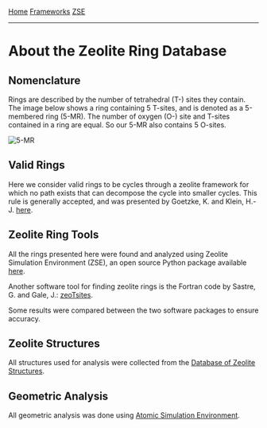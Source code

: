 [Home](./index.md) [Frameworks](/pages/frameworks.md) [ZSE](https://github.com/jtcrum/zse)

- - -

# About the Zeolite Ring Database
## Nomenclature
Rings are described by the number of tetrahedral (T-) sites they contain. The image below shows a ring containing 5 T-sites, and is denoted as a 5-membered ring (5-MR). The number of oxygen (O-) site and T-sites contained in a ring are equal. So our 5-MR also contains 5 O-sites. 

![5-MR](figures/5mr.tif)

## Valid Rings
Here we consider valid rings to be cycles through a zeolite framework for which no path exists that can decompose the cycle into smaller cycles. This rule is generally accepted, and was presented by Goetzke, K. and Klein, H.-J. [here](https://linkinghub.elsevier.com/retrieve/pii/002230939190145V).

## Zeolite Ring Tools
All the rings presented here were found and analyzed using Zeolite Simulation Environment (ZSE), an open source Python package available [here](https://github.com/jtcrum/zse). 

Another software tool for finding zeolite rings is the Fortran code by Sastre, G. and Gale, J.: [zeoTsites](http://www.upv.es/~gsastre/zeotsites.html).

Some results were compared between the two software packages to ensure accuracy. 

## Zeolite Structures
All structures used for analysis were collected from the [Database of Zeolite Structures](http://www.iza-structure.org/databases/).

## Geometric Analysis
All geometric analysis was done using [Atomic Simulation Environment](https://wiki.fysik.dtu.dk/ase/index.html).


